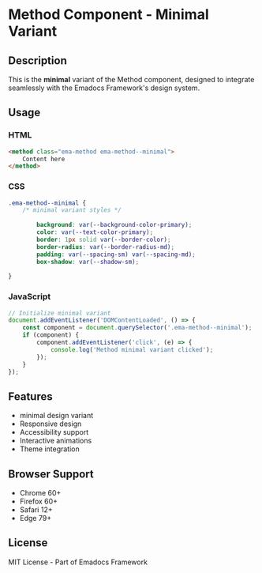 # Method Component - Minimal Variant

## Description
This is the **minimal** variant of the Method component, designed to integrate seamlessly with the Emadocs Framework's design system.

## Usage

### HTML
```html
<method class="ema-method ema-method--minimal">
    Content here
</method>
```

### CSS
```css
.ema-method--minimal {
    /* minimal variant styles */
    
        background: var(--background-color-primary);
        color: var(--text-color-primary);
        border: 1px solid var(--border-color);
        border-radius: var(--border-radius-md);
        padding: var(--spacing-sm) var(--spacing-md);
        box-shadow: var(--shadow-sm);
    
}
```

### JavaScript
```javascript
// Initialize minimal variant
document.addEventListener('DOMContentLoaded', () => {
    const component = document.querySelector('.ema-method--minimal');
    if (component) {
        component.addEventListener('click', (e) => {
            console.log('Method minimal variant clicked');
        });
    }
});
```

## Features
- minimal design variant
- Responsive design
- Accessibility support
- Interactive animations
- Theme integration

## Browser Support
- Chrome 60+
- Firefox 60+
- Safari 12+
- Edge 79+

## License
MIT License - Part of Emadocs Framework
